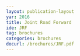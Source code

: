 ```yaml
---
layout: publication-layout
yar: 2016
title: Joint Road Forward
ide: JRF
tag: brochures
categories: brochures
docurl: /brochures/JRF.pdf
---
```

